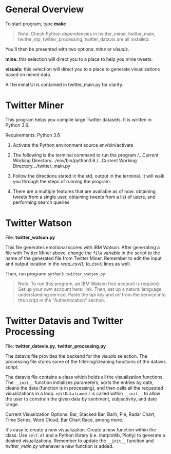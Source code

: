 # General Overview
To start program, type __make__

> Note: Check Python dependencies in twitter_miner, twitter_main, twitter_nlp, twitter_processing, twitter_datavis are all installed.

You'll then be presented with two options: _mine_ or _visuals_.

__mine:__ this selection will direct you to a place to help you mine tweets.

__visuals:__ this selection will direct you to a place to generate visualizations based on mined data.

All terminal UI is contained in twitter_main.py for clarity.

# Twitter Miner
This program helps you compile large Twitter datasets. It is written in Python 3.6.

Requirements: Python 3.6

1) Activate the Python environment
source env/bin/activate

2) The following is the terminal command to run the program
/...Current Working Directory.../env/bin/python3.6 /...Current Working Directory.../twitter_main.py

3) Follow the directions stated in the std. output in the terminal. It will walk you through the steps of running the program.

4) There are a multiple features that are available as of now: obtaining tweets from a single user, 
obtaining tweets from a list of users, and performing search queries


# Twitter Watson
File: __twitter_watson.py__

This file generates emotional scores with IBM Watson.  After generating a file with Twitter Miner above, change the `file` variable in the script to the name of the generated file from Twitter Miner.  Remember to edit the input and output location in the _read_csv()_, _to_csv()_ lines as well.

Then, run program: `python3 twitter_watson.py`


> Note: To run this program, an IBM Watson free account is required.  Set up your own account here: link.  Then, set up a natural language understanding service.  Paste the _api key_ and _url_ from the service into the script in the "Authentication" section.


# Twitter Datavis and Twitter Processing
File: __twitter_datavis.py__, __twitter_procsesing.py__

The datavis file provides the backend for the _visuals_ selection.
The processing file stores some of the filtering/cleaning functions of the datavis script.

The datavis file contains a class which holds all the visualization functions.  The `__init__` function initializes parameters, sorts the entries by date, cleans the data (function is in processing), and then calls all the requested visualizations in a loop.  `editDataframe()` is called within `__init__` to allow the user to constrain the given data by sentiment, subjectivity, and date range.

Current Visualization Options: Bar, Stacked Bar, Barh, Pie, Radar Chart, Time Series, Word Cloud, Bar Chart Race, among more.

It's easy to create a new visualization.  Create a new function within the class. Use `self.df` and a Python library (i.e. matplotlib, Plotly) to generate a desired visualizations. Remember to update the `__init__` function and _twitter_main.py_ whenever a new function is added.